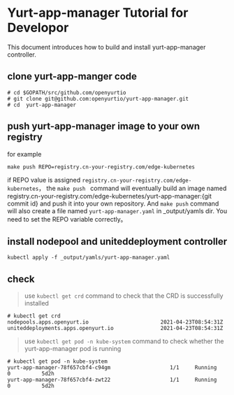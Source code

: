 # Yurt-app-manager Tutorial for Developor

This document introduces how to build and install yurt-app-manager controller. 

##  clone yurt-app-manger code
```
# cd $GOPATH/src/github.com/openyurtio
# git clone git@github.com:openyurtio/yurt-app-manager.git
# cd  yurt-app-manager
```

## push yurt-app-manager image to your own registry

for example
```
make push REPO=registry.cn-your-registry.com/edge-kubernetes
```

if REPO value is assigned `registry.cn-your-registry.com/edge-kubernetes`， the `make push ` command will eventually build an image named registry.cn-your-registry.com/edge-kubernetes/yurt-app-manager:{git commit id} and push it into your  own repository. And `make push` command will also create a file named `yurt-app-manager.yaml` in _output/yamls dir. You need to set the REPO variable correctly。

## install nodepool and uniteddeployment controller
```
kubectl apply -f _output/yamls/yurt-app-manager.yaml
```

## check 

>  use `kubectl get crd` command to check that the CRD is successfully installed
```
# kubectl get crd
nodepools.apps.openyurt.io                       2021-04-23T08:54:31Z
uniteddeployments.apps.openyurt.io               2021-04-23T08:54:31Z
```

> use `kubectl get pod -n kube-system` command to check whether the yurt-app-manager pod is running 
```
# kubectl get pod -n kube-system
yurt-app-manager-78f657cbf4-c94gm                   1/1     Running     0          5d2h
yurt-app-manager-78f657cbf4-zwt22                   1/1     Running     0          5d2h
```

